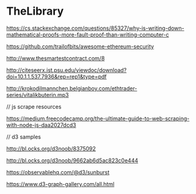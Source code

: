 # TheLibrary

https://cs.stackexchange.com/questions/85327/why-is-writing-down-mathematical-proofs-more-fault-proof-than-writing-computer-c

https://github.com/trailofbits/awesome-ethereum-security

http://www.thesmartestcontract.com/8

http://citeseerx.ist.psu.edu/viewdoc/download?doi=10.1.1.537.7936&rep=rep1&type=pdf

http://krokodilmannchen.belgianboy.com/ethtrader-series/vitalikbuterin.mp3

// js scrape resources

https://medium.freecodecamp.org/the-ultimate-guide-to-web-scraping-with-node-js-daa2027dcd3

// d3 samples 

http://bl.ocks.org/d3noob/8375092

http://bl.ocks.org/d3noob/9662ab6d5ac823c0e444

https://observablehq.com/@d3/sunburst

https://www.d3-graph-gallery.com/all.html
